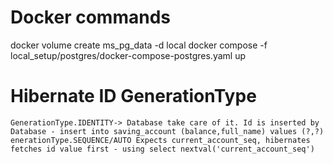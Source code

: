 # Docker commands
docker volume create ms_pg_data -d local 
docker compose -f local_setup/postgres/docker-compose-postgres.yaml up

# Hibernate ID GenerationType
	GenerationType.IDENTITY-> Database take care of it. Id is inserted by Database - insert into saving_account (balance,full_name) values (?,?)
	enerationType.SEQUENCE/AUTO Expects current_account_seq, hibernates fetches id value first - using select nextval('current_account_seq')
